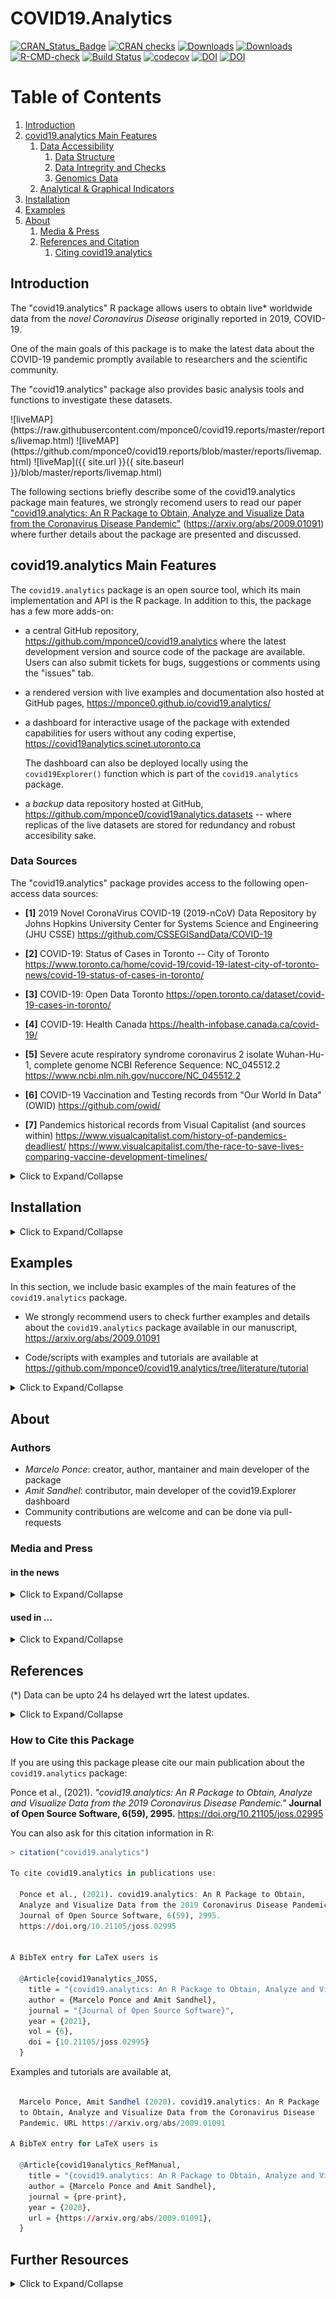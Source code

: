 # COVID19.Analytics

<!-- ~*~ -->
<!-- badges: start -->
[![CRAN_Status_Badge](http://www.r-pkg.org/badges/version-last-release/covid19.analytics)](https://cran.r-project.org/package=covid19.analytics)
[![CRAN checks](https://cranchecks.info/badges/worst/covid19.analytics)](https://cranchecks.info/pkgs/covid19.analytics)
[![Downloads](https://cranlogs.r-pkg.org/badges/covid19.analytics)](https://cran.r-project.org/package=covid19.analytics)
[![Downloads](https://cranlogs.r-pkg.org/badges/grand-total/covid19.analytics)](https://cran.r-project.org/package=covid19.analytics)
[![R-CMD-check](https://github.com/mponce0/covid19.analytics/actions/workflows/r.yml/badge.svg)](https://github.com/mponce0/covid19.analytics/actions/workflows/r.yml)
[![Build Status](https://travis-ci.org/mponce0/covid19.analytics.svg?branch=master)](https://travis-ci.org/mponce0/covid19.analytics)
[![codecov](https://codecov.io/gh/mponce0/covid19.analytics/branch/master/graph/badge.svg)](https://codecov.io/gh/mponce0/covid19.analytics)
[![DOI](https://zenodo.org/badge/246323140.svg)](https://zenodo.org/badge/latestdoi/246323140)	<!--[![DOI](https://zenodo.org/badge/DOI/10.5281/zenodo.4640307.svg)](https://doi.org/10.5281/zenodo.4640307)-->
[![DOI](https://joss.theoj.org/papers/10.21105/joss.02995/status.svg)](https://doi.org/10.21105/joss.02995)	<!-- [![JOSSstatus](https://joss.theoj.org/papers/43bab096ad574f4510a7258c20a1153d/status.svg)](https://joss.theoj.org/papers/43bab096ad574f4510a7258c20a1153d) -->
<!-- badges: end -->
<!-- ~*~ -->


<!-------------  TOC  ----------------->
# Table of Contents
<!--
<details>
    <summary>Click to Expand/Collapse</summary>
-->
1. [Introduction](#introduction)
2. [covid19.analytics Main Features](#packageFeatures)
    1. [Data Accessibility](#dataaccess)
        1. [Data Structure](#datastructure)
        2. [Data Intregrity and Checks](#dataintegrity)
        3. [Genomics Data](#genomicsdata)
    2. [Analytical & Graphical Indicators](#functionalities)
3. [Installation](#installation)
4. [Examples](#examples)
5. [About](#about)
	1. [Media & Press](#media)
	2. [References and Citation](#references)
	    1. [Citing covid19.analytics](#citation)
<!-- </details> -->
<!-------------  TOC  ----------------->



<!-- <div><object data=".travis.yml"></object></div> -->



## Introduction <a name="introduction"></a>
The "covid19.analytics" R package allows users to obtain live\* worldwide data from the
*novel Coronavirus Disease* originally reported in 2019, COVID-19.

One of the main goals of this package is to make the latest data about the COVID-19 pandemic
promptly available to researchers and the scientific community.

The "covid19.analytics" package also provides basic analysis tools and functions to
investigate these datasets.

<div>
<object data="{{ site.url }}{{ site.baseurl }}/man/figures/livemap.html" width="105%" height="525"></object>
</div>
<!--
<object data="https://raw.githubusercontent.com/mponce0/covid19.reports/master/reports/livemap.html" width="105%" height="525"></object>
.
<object data="https://github.com/mponce0/covid19.reports/blob/master/reports/livemap.html" width="105%" height="525">
</object>
-->
![liveMAP](https://raw.githubusercontent.com/mponce0/covid19.reports/master/reports/livemap.html)
![liveMAP](https://github.com/mponce0/covid19.reports/blob/master/reports/livemap.html)
![liveMap]({{ site.url }}{{ site.baseurl }}/blob/master/reports/livemap.html)

The following sections briefly describe some of the covid19.analytics package main features, we strongly recomend users to read our paper ["covid19.analytics: An R Package to Obtain, Analyze and Visualize Data from the Coronavirus Disease Pandemic"](https://arxiv.org/abs/2009.01091) (https://arxiv.org/abs/2009.01091) where further details about the package are presented and discussed.



## covid19.analytics Main Features  <a name="packageFeatures"></a>
The `covid19.analytics` package is an open source tool, which its main implementation and API
is the R package.
In addition to this, the package has a few more adds-on:

 * a central GitHub repository, https://github.com/mponce0/covid19.analytics
 where the latest development version and source code of the package are available.
 Users can also submit tickets for bugs, suggestions or comments using the "issues" tab.
 
 * a rendered version with live examples and documentation also hosted at GitHub pages,
 https://mponce0.github.io/covid19.analytics/
 
 * a dashboard for interactive usage of the package with extended capabilities
 for users without any coding expertise, https://covid19analytics.scinet.utoronto.ca

   The dashboard can also be deployed locally using the `covid19Explorer()` function which
 is part of the `covid19.analytics` package.
 
 * a *backup* data repository hosted at GitHub,
 https://github.com/mponce0/covid19analytics.datasets --
        where replicas of the live datasets are stored for redundancy and
 robust accesibility sake.
 


### Data Sources <a name="dataSrcs"></a>
The "covid19.analytics" package provides access to the following open-access data sources:

 * **[1]** <a name="JHUrepo"></a> 2019 Novel CoronaVirus COVID-19 (2019-nCoV) Data Repository by
Johns Hopkins University Center for Systems Science and Engineering (JHU CSSE)
https://github.com/CSSEGISandData/COVID-19

 * **[2]** <a name="TORdata"></a> COVID-19: Status of Cases in Toronto -- City of Toronto
https://www.toronto.ca/home/covid-19/covid-19-latest-city-of-toronto-news/covid-19-status-of-cases-in-toronto/

 * **[3]** <a name="ODtor"></a> COVID-19: Open Data Toronto
https://open.toronto.ca/dataset/covid-19-cases-in-toronto/

 * **[4]** <a name="HealthCan"></a> COVID-19: Health Canada
https://health-infobase.canada.ca/covid-19/
<!--
https://health-infobase.canada.ca/src/data/covidLive
https://health-infobase.canada.ca/src/data/covidLive/covid19-download.csv
-->

 * **[5]** <a name="NCBIgenome"></a> Severe acute respiratory syndrome coronavirus 2 isolate Wuhan-Hu-1, complete genome
NCBI Reference Sequence: NC_045512.2
https://www.ncbi.nlm.nih.gov/nuccore/NC_045512.2

 * **[6]** <a name="OWIDvaccination"></a> COVID-19 Vaccination and Testing records from "Our World In Data" (OWID)
 https://github.com/owid/
 
 * **[7]** <a name="VCpandemics"></a> Pandemics historical records from Visual Capitalist (and sources within)
 https://www.visualcapitalist.com/history-of-pandemics-deadliest/
 https://www.visualcapitalist.com/the-race-to-save-lives-comparing-vaccine-development-timelines/
 

<details>
    <summary>Click to Expand/Collapse</summary>

### Data Accessibility <a name="dataaccess"></a>
<details>
    <summary>Click to Expand/Collapse</summary>

The `covid19.data()` function allows users to obtain realtime data about the COVID-19 reported cases
from the JHU's CCSE repository, in the following modalities:
* "aggregated" data for the latest day, with a great 'granularity' of geographical regions (ie. cities, provinces, states, countries)
* "time series" data for larger accumulated geographical regions (provinces/countries)

* "deprecated": we also include the original data style in which these datasets were reported initially.

The datasets also include information about the different categories (status) "confirmed"/"deaths"/"recovered"
of the cases reported daily per country/region/city.

This data-acquisition function, will first attempt to retrieve the data directly
from the JHU repository with the latest updates.
If for what ever reason this fails (eg. problems with the connection) the package
will load a preserved "image" of the data which is **not** the latest one but it
will still allow the user to explore this older dataset.
In this way, the package offers a more robust and resilient approach to the quite
dynamical situation with respect to data availability and integrity.


#### Data retrieval options
<!--
 |    argument    |   description  |
 |----------------|----------------|
 | `aggregated`   |  latest number of cases *aggregated* by country |
 **Time Series data**
 | `ts-confirmed` |  time series data of confirmed cases |
 | `ts-deaths`    |  time series data of fatal cases |
 | `ts-recovered` |  time series data of recovered cases |
 | `ts-ALL`       |  all time series data combined |
 | `ts-confirmed-us` |  time series data of confirmed cases for the US detailed per state |
 | `ts-deaths-us`    |  time series data of fatal cases for the US detailed per state |
**Deprecated data formats**
 | `ts-dep-confirmed` | time series data of confirmed cases as originally reported (deprecated) |
 | `ts-dep-deaths`    | time series data of deaths as originally reported (deprecated) |
 | `ts-dep-recovered` | time series data of recovered cases as originally reported (deprecated)|
 **Combined**
 | `ALL`          | all of the above |
-->

<!------- TABLE ------>
<table style="width:100%">
  <tr>
    <th>argument</th>
    <th>description</th> 
  </tr>
  <tr>
    <td> <code>aggregated</code> </td>
    <td> latest number of cases <i>aggregated</i> by country </td>
  </tr>
  <tr>
    <th colspan="2"> <b>Time Series data</b> </th>
  </tr>
  <tr>
    <td> <code>ts-confirmed</code> </td>
    <td> time series data of confirmed cases </td> 
  </tr>
  <tr>
    <td> <code>ts-deaths</code> </td>
    <td> time series data of fatal cases </td> 
  </tr>
  <tr>
    <td> <code>ts-recovered</code> </td>
    <td> time series data of recovered cases </td>
  </tr>
  <tr>
    <td> <code>ts-ALL</code> </td>
    <td> all time series data combined </td>
  </tr>
  <tr>
     <th colspan="2"> <b>Deprecated data formats</b> </th>
  </tr>
  <tr>
   <td> <code>ts-dep-confirmed</code> </td>
   <td> time series data of confirmed cases as originally reported (deprecated) </td>
  </tr>
  <tr>
   <td> <code>ts-dep-deaths</code> </td>
   <td> time series data of deaths as originally reported (deprecated) </td>
 </tr>
 <tr>
   <td> <code>ts-dep-recovered</code> </td>
   <td> time series data of recovered cases as originally reported (deprecated) </td>
 </tr>
 <tr>
  <th colspan="2"> <b>Combined</b> </th>
 </tr>
 <tr>
  <td> <code>ALL</code> </td>
  <td> all of the above </td>
 </tr>
   <tr>
    <th colspan="2"> Time Series data for <i>specific locations</i> </th>
  </tr>
   <tr>
    <td> <code>ts-Toronto</code> </td>
    <td> time series data of confirmed cases for the city of Toronto, ON - Canada </td> 
  </tr>
  <tr>
    <td> <code>ts-confirmed-US</code> </td>
    <td> time series data of confirmed cases for the US detailed per state </td> 
  </tr>
  <tr>
    <td> <code>ts-deaths-US</code> </td>
    <td> time series data of fatal cases for the US detailed per state </td> 
  </tr>
</table>
<!------- TABLE ------>


### Data Structure <a name="datastructure"></a>
The *TimeSeries* data is organized in an specific manner with a given set of fields or columns,
which resembles the following structure:

<table>
 <tr>
  <td>"Province.State"</td>  <td>"Country.Region"</td>  <td>"Lat"</td>  <td>"Long"</td>  <td>...</td><td>seq of dates</td><td>...</td> 
 </tr>
</table>


#### Using your own data and/or importing new data sets
If you have data structured in a data.frame organized as described above, then most of the functions provided by the "covid19.analytics" package for analyzing *TimeSeries* data will work with your data.
In this way it is possible to add new data sets to the ones that can be loaded using the repositories predefined in this package and extend the analysis capabilities to these new datasets.

Be sure also to check the compatibility of these datasets using the `Data Integrity and Consistency Checks` functions described in the following section.


### Data Integrity and Consistency Checks <a name="dataintegrity"></a>
Due to the ongoing and rapid changing situation with the COVID-19 pandemic, sometimes the reported data has been detected to change its internal format or even show some "anomalies" or "inconsistencies" (see https://github.com/CSSEGISandData/COVID-19/issues/).

For instance, in some cumulative quantities reported in time series datasets, it has been observed that these quantities instead of continuously increase sometimes they decrease their values which is something that should not happen, (see for instance, https://github.com/CSSEGISandData/COVID-19/issues/2165). We refer to this as inconsistency of **"type II"**.

Some negative values have been reported as well in the data, which also is not possible or valid; we call this inconsistency of **"type I"**.

When this occurs, it happens at the level of the origin of the dataset, in our case, the one obtained from the JHU/CCESGIS repository [[1](#JHUrepo)].
In order to make the user aware of this, we implemented two consistency and integrity checking functions:

* `consistency.check()`, this function attempts to determine whether there are consistency issues within the data, such as, negative reported value (inconsistency of "type I") or anomalies in the cumulative quantities of the data (inconsistency of "type II")

* `integrity.check()`, this determines whether there are integrity issues within the datasets or changes to the structure of the data

Alternatively we provide a `data.checks()` function that will run both functions on an specified dataset.

#### Data Integrity
It is highly unlikely that you would face a situation where the internal structure of the data, or its actual integrity may be compromised but if you think that this is the case or the `integrity.check()` function reports this, please we urge you to contact the developer of this package (https://github.com/mponce0/covid19.analytics/issues).

#### Data Consistency
Data consistency issues and/or anomalies in the data have been reported several times, see https://github.com/CSSEGISandData/COVID-19/issues/.
These are claimed, in most of the cases, to be missreported data and usually are just an insignificant number of the total cases.
Having said that, we believe that the user should be aware of these situations and we recommend using the `consistency.check()` function to verify the dataset you will be working with.

#### Nullifying Spurious Data
In order to deal with the different scenarios arising from incomplete, inconsistent
or missreported data, we provide the `nullify.data()` function, which will
remove any potential entry in the data that can be suspected of these incongruencies.
In addition ot that, the function accepts an optional argument `stringent=TRUE`,
which will also prune any incomplete cases (e.g. with NAs present).


### Genomics Data <a name="genomicsdata"></a>
Similarly to the rapid developments and updates in the reported cases of the disease,
the genetic sequencing of the virus is moving almost at equal pace.
That's why the covid19.analytics package provides access to a good number of the genomics
data currently available.

The `covid19.genomic.data()` function allows users to obtain the COVID-19's
genomics data from NCBI's databases [[5](#NCBIgenome)].
The type of genomics data accessible from the package is described in
the following table.

<table>
 <tr>
  <td>type</td>  <td>description</td>  <td>source</td>
 </tr>
 <tr>
     <td>genomic</td>
     <td>a composite list containing different indicators and elements of the SARS-CoV-2 genomic information</td>
     <td>https://www.ncbi.nlm.nih.gov/sars-cov-2/</td>
 </tr>
 <tr>
     <td>genome</td>
     <td>genetic composition of the reference sequence of the SARS-CoV-2 from GenBank</td>
     <td>https://www.ncbi.nlm.nih.gov/nuccore/NC_045512</td>
 </tr>
 <tr>
     <td>fasta</td>
     <td>genetic composition of the reference sequence of the SARS-CoV-2 from a fasta file</td>
     <td>https://www.ncbi.nlm.nih.gov/nuccore/NC_045512.2?report=fasta</td>
 </tr>
 <tr>
     <td>ptree</td>
     <td>phylogenetic tree as produced by NCBI data servers</td>
     <td>https://www.ncbi.nlm.nih.gov/labs/virus/vssi/#/precomptree</td>
 </tr>
 <tr>
     <td>nucleotide / protein</td>
     <td>list and composition of nucleotides/proteins from the SARS-CoV-2 virus</td>
     <!-- <td>https://www.ncbi.nlm.nih.gov/labs/virus/vssi/#/virus?SeqType_s=Genome&VirusLineage_ss=SARS-CoV-2,%20taxid:2697049</td> -->
     <td> https://www.ncbi.nlm.nih.gov/labs/virus/vssi/#/ </td>
 </tr>
 <tr>
     <td>nucleotide-fasta / protein-fasta</td>
     <td>FASTA sequences files for nucleotides, proteins and coding regions</td>
     <!-- <td>https://www.ncbi.nlm.nih.gov/labs/virus/vssi/#/virus?SeqType_s=Genome&VirusLineage_ss=SARS-CoV-2,%20taxid:2697049</td> -->
     <td> https://www.ncbi.nlm.nih.gov/labs/virus/vssi/#/ </td>
 </tr>
</table>


Although the package attempts to provide the latest available genomic data, there are
a few important details and differences with respect to the reported cases data.
For starting, the amount of genomic information available is way larger than
the data reporting the number of cases which adds some additional constraints
when retrieving this data.
In addition to that, the hosting servers for the genomic databases impose
certain limits on the rate and amounts of downloads.

In order to mitigate these factors, the covid19.analytics package employs a couple of
different strategies as summarized below:
* most of the data will be attempted to be retrieved live from NCBI databases
        -- same as using `src='livedata'`
* if that is not possible, the package keeps a local version of
some of the largest datasets (i.e. genomes, nucleotides and proteins) which
might not be up-to-date
        -- same as using `src='repo'`.
* the package will attempt to obtain the data from a mirror server
with the datasets updated on a regular basis but not necessarily with the
latest updates
        -- same as using `src='local'`.


</details>


### Analytical & Graphical Indicators <a name="functionalities"></a>
<details>
    <summary>Click to Expand/Collapse</summary>

In addition to the access and retrieval of the data, the package includes some
basics functions to estimate totals per regions/country/cities, growth rates
and daily changes in the reported number of cases.


### Overview of the Main Functions from the "covid19.analytics" Package
<!--
 | Function  | description |
 | --------	 | ----------- |
 **Data Acquisition**
 | `covid19.data` |  obtain live\* worldwide data for covid19 virus, from the JHU's CCSE repository [1]
 **Analysis**
 | `report.summary`  |  summarize the current situation, will download the latest data and summarize different quantities
 | `tots.per.location`  |  compute totals per region and plot time series for that specific region/country
 | `growth.rate`  |  compute changes and growth rates per region and plot time series for that specific region/country
 **Graphics**
 | `totals.plt`   |  plots in a static and interactive plot total number of cases per day
 | `live.map`     |  generates an interactive map displaying cases around the world
 **Modelling**
 | `generate.SIR.model`  |  generates a SIR (Susceptible-Infected-Recovered) model
-->

<!------- TABLE ------>
<table style="width:100%">
  <tr>
    <th> Function </th>
    <th> Description </th>
    <th> Main Type of Output</th>
  </tr>
  <tr>
   <th colspan="3"> <b>Data Acquisition</b> </th>
  </tr>
  <tr>
    <td> <code>covid19.data</code> </td>
    <td> obtain live* worldwide data for COVID-19 virus, from the JHU's CCSE repository [<a href="#JHUrepo">1</a>] </td>
    <td> return dataframes/list with the collected data </td>
  </tr>
   <tr>
    <td> <code>covid19.Toronto.data</code> </td>
    <td> obtain live* data for COVID-19 cases in the city of Toronto, ON Canada, from the City of Toronto reports [<a href="#TORdata">2</a>] --or-- Open Data Toronto [<a href="#ODtor">3</a>] </td>
    <td> return dataframe/list with the collected data </td>
  </tr>
   <tr>
    <td> <code>covid19.Canada.data</code> </td>
    <td> obtain live* Canada specific data for COVID-19 cases, from Health Canada [<a href="#HealthCan">4</a>] </td>
    <td> return dataframe/list with the collected data </td>
  </tr>
   <tr>
    <td> <code>covid19.US.data</code> </td>
    <td> obtain live* US specific data for COVID-19 virus, from the JHU's CCSE repository [<a href="#JHUrepo">1</a>] </td>
    <td> return dataframe with the collected data </td>
  </tr>

   <tr>
    <td> <code>covid19.vaccination</code> </td>
    <td> obtain up-to-date COVID-19 vaccination records from [<a href="#OWIDvaccination">5</a>] </td>
    <td> return dataframe/list with the collected data </td>
  </tr>

   <tr>
    <td> <code>covid19.testing.data</code> </td>
    <td> obtain up-to-date COVID-19 testing records from [<a href="#OWIDvaccination">5</a>] </td>
    <td> return dataframe with the testing data or testing data details </td>
  </tr>

   <tr>
    <td> <code>pandemics.data</code> </td>
    <td> obtain pandemics and pandemics vaccination *historical* records from [<a href="#VCpandemics">6</a>] </td>
    <td> return dataframe with the collected data </td>
  </tr>


<tr>
  <td> <code>covid19.genomic.data  c19.refGenome.data  c19.fasta.data  c19.ptree.data  c19.NPs.data  c19.NP_fasta.data</code> </td>
    <td> obtain covid19's genomic sequencing data from NCBI [<a href="#NCBIgenome">5</a>] </td>
  <td> list, with the RNA seq data in the <code>"$NC_045512.2"</code> entry </td>
 </tr>
   <tr>
   <th colspan="3"> <b>Data Quality Assessment</b> </th>
  </tr>
  <tr>
    <td> <code>data.checks</code> </td>
    <td> run integrity and consistency checks on a given dataset </td>
    <td> diagnostics about the dataset integrity and consistency </td>
  </tr>
  <tr>
    <td> <code>consistency.check</code> </td>
    <td> run consistency checks on a given dataset </td>
    <td> diagnostics about the dataset consistency </td>
  </tr>
  <tr>
    <td> <code>integrity.check</code> </td>
    <td> run integrity checks on a given dataset </td>
    <td> diagnostics about the dataset integrity </td>
  </tr>
  <tr>
    <td> <code>nullify.data</code> </td>
    <td> remove inconsistent/incomplete entries in the original datasets </td>
    <td> original dataset (dataframe) without "suspicious" entries </td>
  </tr>
 <tr>
   <th colspan="3"> <b>Analysis</b> </th>
  </tr>
  <tr>
    <td> <code>report.summary</code> </td>
    <td> summarize the current situation, will download the latest data and summarize different quantities </td>
    <td> on screen table and static plots (pie and bar plots) with reported information, can also output the tables into a text file</td>
  </tr>
  <tr>
   <td> <code>tots.per.location</code> </td>
   <td> compute totals per region and plot time series for that specific region/country </td>
   <td> static plots: data + models (exp/linear, Poisson, Gamma), mosaic and histograms when more than one location are selected </td>
  </tr>
  <tr>
   <td> <code>growth.rate</code> </td>
   <td> compute changes and growth rates per region and plot time series for that specific region/country </td>
   <td> static plots: data + models (linear,Poisson,Exp), mosaic and histograms when more than one location are selected </td>
  </tr>
  <tr>
   <td> <code>single.trend</code> <br> <code>mtrends</code> </td>
   <td> visualize different indicators of the "trends" in daily changes for a single or mutliple locations </td>
   <td> compose of static plots: total number of cases vs time, daily changes vs total changes in different representations</td>
  </tr>
  <tr>
   <td> <code>estimateRRs</code> </td>
   <td> compute estimates for fatality and recovery rates on a rolling-window interval </td>
   <td> list with values for the estimates (mean and sd) of reported cases and recovery and fatality rates </td>
  </tr>
<tr>
   <th colspan="3">Graphics and Visualization</th>
 </tr>
  <tr>
   <td> <code>total.plts</code> </td>
   <td> plots in a static and interactive plot total number of cases per day, the user can specify multiple locations or global totoals </td>
   <td> static and interactive plot </td>
 </tr>
   <tr>
   <td> <code>itrends</code> </td>
   <td> generates an interactive plot of daily changes vs total changes in a log-log plot, for the indicated regions </td>
   <td> interactive plot </td>
 </tr>
  <tr>
   <td> <code>live.map</code> </td>
   <td> generates an interactive map displaying cases around the world </td>
   <td> static and interactive plot </td>
  </tr>
  <tr>
   <th colspan="3">Modelling</th>
 </tr>
  <tr>
   <td> <code>generate.SIR.model</code> </td>
   <td> generates a SIR (Susceptible-Infected-Recovered) model </td>
   <td> list containing the fits for the SIR model </td>
 </tr>
  <tr>
   <td> <code>plt.SIR.model</code> </td>
   <td> plot the results from the SIR model </td>
   <td> static and interactive plots </td>
 </tr>
  <tr>
   <td> <code>sweep.SIR.model</code> </td>
   <td> generate multiple SIR models by varying parameters used to select the actual data </td>
   <td> list containing the values  parameters, $\beta, \gamma$ and $R_0$ </td>
 </tr>
 <tr>
   <th colspan="3">Data Exploration</th>
 </tr>
  <tr>
   <td> <code>covid19Explorer</code> </td>
   <td> launches a dashboard interface to explore the datasets provided by covid19.analytics</td>
   <td> web-based dashboard </td>
 </tr>
  <tr>
   <th colspan="3">Auxiliary functions</th>
 </tr>
  <tr>
   <td> <code>geographicalRegions</code> </td>
   <td> determines which countries compose a given continent </td>
   <td> list of countries </td>
 </tr>
</table>
<!------- TABLE ------>


---


<!-- ~*~ -->
### API Documentation
Documentation of the functions available in the `covid19.analytrics` package can be found at
https://cran.r-project.org/web/packages/covid19.analytics/covid19.analytics.pdf
<!-- ~*~ -->

### Details and Specifications of the Analytical & Visualization Functions
<details>
    <summary>Click to Expand/Collapse</summary>

#### Reports
The `report.summary()` generates an overall report summarizing the different datasets.
It can summarize the "Time Series" data (`cases.to.process="TS"`), the "aggregated" data (`cases.to.process="AGG"`) or both (`cases.to.process="ALL"`).
It will display the top 10 entries in each category, or the number indicated in the `Nentries` argument, for displaying all the records set `Nentries=0`.

The function can also target specific geographical location(s) using the `geo.loc` argument.
When a geographical location is indicated, the report will include an additional "Rel.Perc" column for the confirmed cases indicating the *relative* percentage among the locations indicated.
Similarly the totals displayed at the end of the report will be for the selected locations.

In each case ("TS" or/and "AGG") will present tables ordered by the different cases included, i.e.
confirmed infected, deaths, recovered and active cases.

The dates when the report is generated and the date of the recorded data will be included at the beginning of each table.

It will also compute the totals, averages, standard deviations and percentages of various quantities:
* it will determine the number of *unique* locations processed within the dataset
* it will compute the total number of cases per case

* Percentages: percentages are computed as follow:
  - for the "Confirmed" cases, as the ratio between the corresponding number of cases and the total number of cases, i.e. a sort of *"global percentage"* indicating the percentage of infected cases wrt the rest of the world
  - for "Confirmed" cases, when geographical locations are specified, a *"Relative percentage"* is given as the ratio of the confirmed cases over the total of the selected locations
  
  - for the other categories, "Deaths"/"Recovered"/"Active", the percentage of a given category is computed as the ratio between the number of cases in the corresponding category divided by the "Confirmed" number of cases, i.e. a *relative percentage* with respect to the number of confirmed infected cases in the given region

* For "Time Series" data:
  - it will show the *delta* (change or variation) in the last day, daily changes day before that (t-2), three days ago (t-3), a week ago (t-7), two weeks ago (t-14) and a month ago (t-30)
  - when possible, it will also display the percentage of "Recovered" and "Deaths" with respect to the "Confirmed" number of cases
  - The column "GlobalPerc" is computed as the ratio between the number of cases for a given country over the total of cases reported
  - The *"Global Perc. Average (SD: standard deviation)"* is computed as the average (standard deviation) of the number of cases among all the records in the data
  - The *"Global Perc. Average (SD: standard deviation) in top X"* is computed as the average (standard deviation) of the number of cases among the top *X* records


Typical structure of a `summary.report()` output for the Time Series data:
```
################################################################################ 
  ##### TS-CONFIRMED Cases  -- Data dated:  2020-04-12  ::  2020-04-13 12:02:27 
################################################################################ 
  Number of Countries/Regions reported:  185 
  Number of Cities/Provinces reported:  83 
  Unique number of geographical locations combined: 264 
-------------------------------------------------------------------------------- 
  Worldwide  ts-confirmed  Totals: 1846679 
-------------------------------------------------------------------------------- 
   Country.Region Province.State Totals GlobalPerc LastDayChange   t-2   t-3   t-7  t-14 t-30
1              US                555313      30.07         28917 29861 35098 29595 20922  548
2           Spain                166831       9.03          3804  4754  5051  5029  7846 1159
3           Italy                156363       8.47          4092  4694  3951  3599  4050 3497
4          France                132591       7.18          2937  4785  7120  5171  4376  808
5         Germany                127854       6.92          2946  2737  3990  3251  4790  910
.
.
.
-------------------------------------------------------------------------------- 
  Global Perc. Average:  0.38 (sd: 2.13) 
  Global Perc. Average in top  10 :  7.85 (sd: 8.18) 
-------------------------------------------------------------------------------- 

******************************************************************************** 
********************************  OVERALL SUMMARY******************************** 
******************************************************************************** 
  ****  Time Series TOTS **** 
  	 ts-confirmed	 ts-deaths	 ts-recovered 
  	 1846679	      114091	    421722 
               			6.18% 		   22.84% 
  ****  Time Series AVGS **** 
  	 ts-confirmed	 ts-deaths	 ts-recovered 
  	 6995	         432.16	    1686.89 
  			             6.18% 		   24.12% 
  ****  Time Series SDS **** 
  	 ts-confirmed	 ts-deaths	 ts-recovered 
  	 39320.05	     2399.5	    8088.55 
  			             6.1% 		    20.57% 

 * Statistical estimators computed considering 250 independent reported entries 
******************************************************************************** 
```

Typical structure of a `summary.report()` output for the *Aggregated* data:
```
################################################################################################################################# 
  ##### AGGREGATED Data  -- ORDERED BY  CONFIRMED Cases  -- Data dated:  2020-04-12  ::  2020-04-13 12:02:29 
################################################################################################################################# 
  Number of Countries/Regions reported: 185 
  Number of Cities/Provinces reported: 138 
  Unique number of geographical locations combined: 2989 
--------------------------------------------------------------------------------------------------------------------------------- 
                      Location Confirmed Perc.Confirmed Deaths Perc.Deaths Recovered Perc.Recovered Active Perc.Active
1                        Spain    166831           9.03  17209       10.32     62391          37.40  87231       52.29
2                        Italy    156363           8.47  19899       12.73     34211          21.88 102253       65.39
3                       France    132591           7.18  14393       10.86     27186          20.50  91012       68.64
4                      Germany    127854           6.92   3022        2.36     60300          47.16  64532       50.47
5  New York City, New York, US    103208           5.59   6898        6.68         0           0.00  96310       93.32
.
.
.
=================================================================================================================================
  	 Confirmed	 Deaths	  Recovered 	Active 
  Totals 
  	 1846680  	 114090	  421722    	1310868 
  Average 
  	 617.83	    38.17.  	141.09    	438.56 
  Standard Deviation 
  	 6426.31	   613.69	  2381.22 	  4272.19 
  
 * Statistical estimators computed considering 2989 independent reported entries
```

In both cases an overall summary of the reported cases is presented by the end, displaying totals, average and standard devitation of the computed quantities.

A full example of this report for today can be seen 
 <a href="https://github.com/mponce0/covid19.analytics/blob/master/man/figures/covid19-SummaryReport.txt" target="_blank">here</a>
<!--<a href="https://github.com/mponce0/covid19.reports/blob/master/reports/covid19-SummaryReport.txt" target="_blank">here</a>-->
(updated twice a day, daily).

In addition to this, the function will also generate some graphical outputs, including pie and bar charts representing the top regions in each category.


#### Totals per Location & Growth Rate
It is possible to dive deeper into a particular location by using the `tots.per.location()` and `growth.rate()` functions.
Theses functions are capable of processing different types of data, as far as these are "Time Series" data.
It can either focus in one category (eg. "TS-confirmed","TS-recovered","TS-deaths",) or all ("TS-all").
When these functions detect different type of categories, each category will be processed separatedly.
Similarly the functions can take multiple locations, ie. just one, several ones or even "all" the locations within the data.
The locations can either be countries, regions, provinces or cities. If an specified location includes multiple entries, eg. a country that has several cities reported, the functions will group them and process all these regions as the location requested.


##### Totals per Location
This function will plot the number of cases as a function of time for the given locations and type of categories, in two plots: a log-scale scatter one a linear scale bar plot one.

When the function is run with multiple locations or all the locations, the figures will be adjusted to display multiple plots in one figure in a mosaic type layout.

Additionally, the function will attempt to generate different fits to match the data:
* an exponential model using a Linear Regression method
* a Poisson model using a General Linear Regression method
* a Gamma model using a General Linear Regression method
The function will plot and add the values of the coefficients for the models to the plots and display a summary of the results in screen.

It is possible to instruct the function to draw a "confidence band" based on a *moving average*, so that the trend is also displayed including a region of higher confidence based on the mean value and standard deviation computed considering a time interval set to equally dividing the total range of time over 10 equally spaced intervals.

The function will return a list combining the results for the totals for the different locations as a function of time.


##### Growth Rate
The `growth.rate()` function allows to compute *daily changes* and the *growth rate* defined as the ratio of the daily changes between two consecutive dates.

The `growth.rate()` shares all the features of the `tots.per.location()` function, i.e. can process the different types of cases and multiple locations.

The graphical output will display two plots per location:
* a scatter plot with the number of changes between consecutive dates as a function of time, both in linear scale (left vertical axis) and log-scale (right vertical axis) combined
* a bar plot displaying the growth rate for the particular region as a function of time.

When the function is run with multiple locations or all the locations, the figures will be adjusted to display multiple plots in one figure in a mosaic type layout.
In addition to that, when there is more than one location the function will also generate two different styles of heatmaps comparing the changes per day and growth rate among the different locations (vertical axis) and time (horizontal axis).

The function will return a list combining the results for the "changes per day" and the "growth rate" as a function of time.


#### Trends in Daily Changes
We provide three different functions to visualize the *trends* in daily changes of reported cases from time series data.

* <code>single.trend</code>, allows to inspect one single location, this could be used with the worldwide data sliced by the corresponding location, the Toronto data or the user's own data formatted as "Time Series" data.

* <code>mtrends</code>, similar to single.trend function, but accepts multiple or single locations generating one plot per location requested

* <code>itrends</code>, function to generate an interactive plot of the trend in daily changes representing changes in number of cases vs total number of cases in log-scale using **splines** techniques to smooth the abrupt variations in the data


The first two functions will generate "static" plots in a compose with different insets:
- the main plot represents daily changes as a function of time
- the inset figures in the top, from left to right:
   - total number of cases (in linear and semi-log scales),
   - changes in number of cases vs total number of cases
   - changes in number of cases vs total number of cases in log-scale
- the second row of insets, represent the "growth rate" (as defined above) and the "normalized" growth rate defined as the growth rate divided by the maximum growth rate reported for this location



#### Plotting Totals
The function `totals.plt()` will generate plots of the total number of cases as a function of time.
It can be used for the total data or for an specific or multiple locations.
The function can generate static plots and/or interactive ones, as well, as linear and/or semi-log plots.


#### Plotting Cases in the World
The function `live.map()` will display the different cases in each corresponding location all around the world in an interactive map of the world.
It can be used with time series data or aggregated data, aggregated data offers a much more detailed information about the geographical distribution.


### Experimental: Modelling the evolution of the Virus spread
We are working in the development of *modelling* capabilities.
A preliminary prototype has been included and can be accessed using the `generate.SIR.model` function, which implements a simple SIR (*Susceptible-Infected-Recovered*) ODE model using the actual data of the virus.

This function will try to identify the data points where the onset of the epidemy began and consider the following data points to generate a proper guess for the two parameters describing the SIR ODE system.
After that, it will solve the different equations and provide details about the solutions as well as plot them in a static and interactive plot.

#### Sweeping models...
For exploring the parameter space of the SIR model, it is possible to produce a
series of models by varying the conditions, i.e. range of dates considered for
optimizing the parameters of the SIR equation, which will effectively *sweep*
a range for the parameters $\beta, \gamma$ and $R_0$.
This is implemented in the function `sweep.SIR.models()`, which takes a
range of dates to be used as starting points for the number of cases used to
feed into the `generate.SIR.model()` producing as many models as different
ranges of dates are indicated.
One could even use this in combination to other resampling or Monte Carlo
techniques to estimate statistical variability of the parameters from the
model.

</details>


### Further Features
We will continue working on adding and developing new features to the package,
in particular modelling and predictive capabilities.

Please contact us if you think of a functionality or feature that could be useful to add.
</details>

</details>



## Installation  <a name="installation"></a>
<details>
    <summary>Click to Expand/Collapse</summary>

For using the "covi19.analytics" package, first you will need to install it.

The stable version can be downloaded from the CRAN repository:
```R
install.packages("covid19.analytics")
```

To obtain the development version you can get it from the github repository, i.e.
```R
# need devtools for installing from the github repo
install.packages("devtools")

# install covid19.analytics from github
devtools::install_github("mponce0/covid19.analytics")
```

For using the package, either the stable or development version, just load it using the library function:
```R
# load "covid19.analytics"
library(covid19.analytics)
```
</details>



## Examples  <a name="examples"></a>

In this section, we include basic examples of the main features of the `covid19.analytics` package.

  * We strongly recommend users to check further examples and details about the `covid19.analytics` package available in our manuscript,
https://arxiv.org/abs/2009.01091 

  * Code/scripts with examples and tutorials are available at https://github.com/mponce0/covid19.analytics/tree/literature/tutorial 

<details>
    <summary>Click to Expand/Collapse</summary>

### Reading data
```R
# obtain all the records combined for "confirmed", "deaths" and "recovered" cases -- *aggregated* data
 covid19.data.ALLcases <- covid19.data()

# obtain time series data for "confirmed" cases
 covid19.confirmed.cases <- covid19.data("ts-confirmed")

# reads all possible datasets, returning a list
 covid19.all.datasets <- covid19.data("ALL")

# reads the latest aggregated data
 covid19.ALL.agg.cases <- covid19.data("aggregated")

# reads time series data for casualties
 covid19.TS.deaths <- covid19.data("ts-deaths")

# reads testing data
 testing.data <- covid19.testing.data()
```

Read covid19's genomic data 
```R
# obtain covid19's genomic data
 covid19.gen.seq <- covid19.genomic.data()

# display the actual RNA seq
 covid19.gen.seq$NC_045512.2
```

Obtaining Pandemics data
```R
# Pandemic historical records
 pnds <- pandemics.data(tgt="pandemics")

# Pandemics vaccines development times
 pnds.vacs <- pandemics.data(tgt="pandemics_vaccines")
```


### Some basic analysis
#### Summary Report
```R
# a quick function to overview top cases per region for time series and aggregated records
report.summary()
```

<p>
  <img src="{{ base.url }}/man/figures/report-summ-agg.pdf" width="45%" />
  <img src="{{ base.url }}/man/figures/report-summ-TSconfirmed.pdf" width="45%" />
</p>


```R
# save the tables into a text file named 'covid19-SummaryReport_CURRENTDATE.txt'
# where *CURRRENTDATE* is the actual date
report.summary(saveReport=TRUE)
```

<object data="man/figures/covid19-SummaryReport.pdf" type="application/pdf" width="100%" height="500px">
 <embed src="https://github.com/mponce0/covid19.analytics/blob/master/man/figures/covid19-SummaryReport.pdf">
 <p> 
  E.g. today's report is available <a href="https://github.com/mponce0/covid19.analytics/blob/master/man/figures/covid19-SummaryReport.txt">here</a> 
 </p>
 </embed>
</object>
<div>
     <embed src="https://sumanbogati.github.io/sample.pdf" width="600px" height="500px" />
</div>
<div>
     <embed src="https://github.com/mponce0/covid19.analytics/blob/master/man/figures/covid19-SummaryReport.pdf" width="600px" height="500px" />
</div>

```R
# summary report for an specific location with default number of entries
report.summary(geo.loc="Canada")

# summary report for an specific location with top 5
report.summary(Nentries=5, geo.loc="Canada")

# it can combine several locations
report.summary(Nentries=30, geo.loc=c("Canada","US","Italy","Uruguay","Argentina"))
```



#### Totals per Country/Region/Province
```R
# totals for confirmed cases for "Ontario"
tots.per.location(covid19.confirmed.cases,geo.loc="Ontario")

# total for confirmed cases for "Canada"
tots.per.location(covid19.confirmed.cases,geo.loc="Canada")

# total nbr of deaths for "Mainland China"
tots.per.location(covid19.TS.deaths,geo.loc="China")

# total nbr of confirmed cases in Hubei including a confidence band based on moving average
tots.per.location(covid19.confirmed.cases,geo.loc="Hubei", confBnd=TRUE)
```


<object data="man/figures/Hubei_totals.pdf" type="application/pdf" width="450px">
 <embed src="https://github.com/mponce0/covid19.analytics/blob/master/man/figures/Hubei_totals.pdf">
 </embed>
</object>
<object data="man/figures/Italy_totals.pdf" type="application/pdf" width="450px">
 <embed src="https://github.com/mponce0/covid19.analytics/blob/master/man/figures/Italy_totals.pdf"> 
 </embed>
</object>
<object data="man/figures/Germany_totals.pdf" type="application/pdf" width="450px">
 <embed src="https://github.com/mponce0/covid19.analytics/blob/master/man/figures/Germany_totals.pdf">
 </embed>
</object>
<object data="man/figures/Ontario_totals.pdf" type="application/pdf" width="450px">
 <embed src="https://github.com/mponce0/covid19.analytics/blob/master/man/figures/Ontario_totals.pdf">
<!--
<p>
  <img src="man/figures/Hubei_totals.png" width="24%" >
  <img src="man/figures/Italy_totals.png" width="24%" >
  <img src="man/figures/Germany_totals.png" width="24%" >
  <img src="man/figures/Ontario_totals.png" width="24%" >
</p>
-->
  <p>
  Images available <a href="https://github.com/mponce0/covid19.analytics/tree/master/man/figures/">here</a> 
 </p>
 </embed>
</object>

<!--
<p>
  <img src="man/figures/Hubei_totals.pdf" width="24%" />
  <img src="man/figures/Italy_totals.pdf" width="24%" />
  <img src="man/figures/Germany_totals.pdf" width="24%" />
  <img src="man/figures/Ontario_totals.pdf" width="24%" />
</p>
-->


The figures show the total number of cases for different cities (provinces/regions) and countries:
one the upper plot in log-scale with a linear fit to an exponential law and in linear scale in the bottom panel.
Details about the models are included in the plot, in particular the *growth rate* which in several cases appears to be around 1.2+ as predicted by some models.
Notice that in the case of Hubei, the values is closer to 1, as the dispersion of the virus has reached its logistic asymptote while in other cases (e.g. Germany and Italy --for the presented dates--) is still well above 1, indicating its exponential growth.


**IMPORTANT** Please notice that the "linear exponential" modelling function implements a *simple (naive)* and straight-forward linear regression model, which is **not** optimal for exponential fits.
The reason is that the errors for large values of the dependent variable weight much more than those for small values when apply the exponential function to go back to the original model.
Nevertheless for the sake of a quick interpretation is OK, but one should bare in mind the implications of this simplification.


We also provide two additional models, as shown in the figures above, using the Generalized Linear Model `glm()` function, using a *Poisson* and *Gamma* family function.
In particular, the `tots.per.location` function will determine when is possible to automatically generate each model and display the information in the plot as well as details of the models in the console.


```R
# read the time series data for all the cases
all.data <- covid19.data('ts-ALL')

# run on all the cases
tots.per.location(all.data,"Japan")
```
<p>
  <img src="man/figures/Japan_confirmed.pdf" width="32.5%" />
  <img src="man/figures/Japan_recovered.pdf" width="32.5%" />
  <img src="man/figures/Japan_deaths.pdf" width="32.5%" />
</p>


It is also possible to run the `tots.per.location` (and `growth.rate`) functions,
on the whole data set, for which a quite large but complete mosaic figure will
be generated, e.g.
```R
# total for death cases for "ALL" the regions
tots.per.location(covid19.TS.deaths)

# or just
tots.per.location(covid19.data("ts-confirmed"))
```



#### Growth Rate
```R
# read time series data for confirmed cases
TS.data <- covid19.data("ts-confirmed")

# compute changes and growth rates per location for all the countries
growth.rate(TS.data)

# compute changes and growth rates per location for 'Italy'
growth.rate(TS.data,geo.loc="Italy")

# compute changes and growth rates per location for 'Italy' and 'Germany'
growth.rate(TS.data,geo.loc=c("Italy","Germany"))
```

<p>
  <img src="man/figures/gr-changes_Hubei.pdf" width="24%" />
  <img src="man/figures/gr-changes_Italy.pdf" width="24%" />
  <img src="man/figures/gr-changes_Germany.pdf" width="24%" />
  <img src="man/figures/gr-changes_Canada.pdf" width="24%" />
</p>

The previous figures show on the upper panel the number of changes on a daily basis in linear scale (thin line, left y-axis) and log scale (thicker line, right y-axis), while the bottom panel displays the growth rate for the given country/region/city.


Combining multiple geographical locations:
```R
# obtain Time Series data
TSconfirmed <- covid19.data("ts-confirmed")

# explore different combinations of regions/cities/countries
# when combining different locations, heatmaps will also be generated comparing the trends among these locations
growth.rate(TSconfirmed,geo.loc=c("Italy","Canada","Ontario","Quebec","Uruguay"))

growth.rate(TSconfirmed,geo.loc=c("Hubei","Italy","Spain","United States","Canada","Ontario","Quebec","Uruguay"))

growth.rate(TSconfirmed,geo.loc=c("Hubei","Italy","Spain","US","Canada","Ontario","Quebec","Uruguay"))
```

<p>
  <img src="man/figures/changes-per-day-1.pdf" width="22.5%" />
  <img src="man/figures/changes-per-day-2.pdf" width="22.5%" />
  <img src="man/figures/heatmap-changes.pdf" width="22.5%" />
  <img src="man/figures/heatmap-growthRate.pdf" width="22.5%" />
</p>


#### Trends
```R
# single location trend, in this case using data from the City of Tornto
tor.data <- covid19.Toronto.data()
single.trend(tor.data[tor.data$status=="Active Cases",])

# or data from the province of Ontario
ts.data <- covid19.data("ts-confirmed")
ont.data <- ts.data[ ts.data$Province.State == "Ontario",]
single.trend(ont.data)

# or from Italy
single.trend(ts.data[ ts.data$Country.Region=="Italy",])


# multiple locations
ts.data <- covid19.data("ts-confirmed")
mtrends(ts.data, geo.loc=c("Canada","Ontario","Uruguay","Italy")

# multiple cases
mtrends(tor.data)


# interactive plot of trends
# for all locations and all type of cases
itrends(covid19.data("ts-ALL"),geo.loc="ALL")

# or just for confirmed cases and some specific locations, saving the result in an HTML file named "itrends_ex.html"
itrends(covid19.data("ts-confirmed"), geo.loc=c("Uruguay","Argentina","Ontario","US","Italy","Hubei"), fileName="itrends_ex")

# interactive trend for Toronto cases
itrends(tor.data[,-ncol(tor.data)])
```

<p>
  <img src="man/figures/trendTor.pdf" width="40%" />
  <object data="man/figures/itrends_ex.html" width="58.5%" height="525"></object>
</p>



#### Visualization Tools
```R
# retrieve time series data
TS.data <- covid19.data("ts-ALL")

# static and interactive plot 
totals.plt(TS.data)
```
<object data="man/figures/totals.html" width="80%" height="525">
</object>

```R
# totals for Ontario and Canada, without displaying totals and one plot per page
totals.plt(TS.data, c("Canada","Ontario"), with.totals=FALSE,one.plt.per.page=TRUE)

# totals for Ontario, Canada, Italy and Uruguay; including global totals with the linear and semi-log plots arranged one next to the other
totals.plt(TS.data, c("Canada","Ontario","Italy","Uruguay"), with.totals=TRUE,one.plt.per.page=FALSE)

# totals for all the locations reported on the dataset, interactive plot will be saved as "totals-all.html"
totals.plt(TS.data, "ALL", fileName="totals-all")
```

<object data="man/figures/totals-all.html" width="100%" height="600">
</object>


```R
# retrieve aggregated data
data <- covid19.data("aggregated")

# interactive map of aggregated cases -- with more spatial resolution
live.map(data)

# or
live.map()

# interactive map of the time series data of the confirmed cases with less spatial resolution, ie. aggregated by country
live.map(covid19.data("ts-confirmed"))

```
<p>
Interactive examples can be seen at
    <a href="https://mponce0.github.io/covid19.analytics/">https://mponce0.github.io/covid19.analytics/</a>
</p>


#### Simulating the Virus spread
```R
# read time series data for confirmed cases
data <- covid19.data("ts-confirmed")

# run a SIR model for a given geographical location
generate.SIR.model(data,"Hubei", t0=1,t1=15)
generate.SIR.model(data,"Germany",tot.population=83149300)
generate.SIR.model(data,"Uruguay", tot.population=3500000)
generate.SIR.model(data,"Ontario",tot.population=14570000)

# the function will aggregate data for a geographical location, like a country with multiple entries
generate.SIR.model(data,"Canada",tot.population=37590000)
```

<p>
  <img src="man/figures/SIR-model-Ontario.pdf" width="32.5%" />
  <img src="man/figures/SIR-model-Canada.pdf" width="32.5%" />
  <img src="man/figures/SIR-model-Germany.pdf" width="32.5%" />
</p>


```R
# modelling the spread for the whole world, storing the model and generating an interactive visualization
world.SIR.model <- generate.SIR.model(data,"ALL", t0=1,t1=15, tot.population=7.8e9, staticPlt=FALSE)
# plotting and visualizing the model
plt.SIR.model(world.SIR.model,"World",interactiveFig=TRUE,fileName="world.SIR.model")
```

<object data="man/figures/world.SIR.model.html" width="105%" height="525"></object>

</details>



## About  <a name="about"></a>
### Authors
* *Marcelo Ponce*: creator, author, mantainer and main developer of the package
* *Amit Sandhel*: contributor, main developer of the covid19.Explorer dashboard
* Community contributions are welcome and can be done via pull-requests


### Media and Press <a name="media"></a>

#### in the news
<details>
    <summary>Click to Expand/Collapse</summary>


##### University Resources
* The Bulletin Brief -- University of Toronto (UofT):
  https://mailchi.mp/9cea706971a2/bulletinbrief-april6-2020?e=caa3066921
* UofT Libraries:
	- Tutorials 
		https://mdl.library.utoronto.ca/covid-19/tutorials
	- Data & Statistical Sources 
		  https://mdl.library.utoronto.ca/covid-19/data
* Department of Statistics, Warwick University (UK):
  https://warwick.ac.uk/fac/sci/statistics/courses/offerholders-post-2020/welcome2020/package1


##### Compute Ontario, Compute Canada
<!--
* https://computeontario.ca/in-conversation-with-marcelo-ponce-about-his-covid19-analytics-r-package/
-->

##### Social media
* https://twitter.com/ComputeOntario/status/1245825891562917888
* https://twitter.com/ComputeOntario/status/1270736806724632576?s=20
* https://twitter.com/ComputeCanada/status/1246123408418426880
* https://twitter.com/paulchenz/status/1244799016736624640?s=20
* https://twitter.com/JamesBradley002/status/1247139312245899264?s=20
* https://twitter.com/hauselin/status/1247209180492169218?s=20
* https://twitter.com/Ssiamba/status/1271794279510409217?s=20
* https://m.facebook.com/nexacu/photos/a.133550136841673/1407169096146431/?type=3                                                                             


</details>


#### used in ...
<details>
    <summary>Click to Expand/Collapse</summary>

##### Publications
* C.M.Yeşilkanat, *"Spatio-temporal estimation of the daily cases of COVID-19 in worldwide using random forest machine learning algorithm"*, Chaos, Solitons & Fractals (2020); 140(110210) -- https://doi.org/10.1016/j.chaos.2020.110210
* M.Deldar et al., *"SIR Model for Estimations of the Coronavirus Epidemic Dynamics in Iran"*, Journal of Biostatistics and Epidemiology (2020); 6(2):101-106  --
https://doi.org/10.18502/jbe.v6i2.4872
* Hackenberger BK, *"From apparent to true - from frequency to distributions (II)"*, Croat Med J. (2020); 61(4):381-385  -- https://www.ncbi.nlm.nih.gov/pmc/articles/PMC7480748/
* D.Mercatelli et al., *"Web tools to fight pandemics: the COVID-19 experience"*, Briefings in Bioinformatics (2020)  --
https://doi.org/10.1093/bib/bbaa261
* N.Hussain, B.Li, *"Using R-studio to examine the COVID-19 Patients in Pakistan Implementation of SIR Model on Cases"*, Int Journal of  Scientific Research in Multidisciplinary Studies (2020); 6(8):54-59  --
https://www.isroset.org/pub_paper/IJSRMS/9-IJSRMS-04417.pdf
* List of <a href="https://scholar.google.com/scholar?hl=en&as_sdt=0%2C5&q=%22covid19.analytics%22&btnG=" target="_blank">all publications using "covid19.analytics" (from Google Scholar)</a>


##### RECON: R Epidemics Consortium - COVID19 Challenge
* https://tasks.repidemicsconsortium.org/
<!-- https://www.repidemicsconsortium.org/2020-06-09-covid-challenge/ -->

##### CoronaWhy datasets
<!-- ~*~ -->
* http://datasets.coronawhy.org/dataset.xhtml?persistentId=doi:10.5072/FK2/MYQFTR
<!-- ~*~ -->

##### Dashboards
* https://shiny.cliffweaver.com/covid/  --  https://shiny.cliffweaver.com/covid/#section-about
* https://shiny.cliffweaver.com/covid_mobility/  --  https://shiny.cliffweaver.com/covid_mobility/#section-about
* https://covid19analytics.scinet.utoronto.ca


##### Other publications and studies
* Yadav et al., *"Analyzing the Current Status of India in Global Scenario with Reference to COVID-19 Pandemic"*,
Preprints (2020) --
 https://doi.org/10.20944/preprints202007.0001.v1
* M.Murali and R.Srinivasan, "Forecasting COVID-19 Confirmned Cases in India with Snaive, ETS, ARIMA Methods"*, (2020) --
  http://bulletinmonumental.com/gallery/4-sep2020.pdf
* https://www.researchgate.net/publication/341832722_An_Evaluation_of_the_Frameworks_for_Predicting_COVID-19_in_Nigeria_using_Data_Analytics
* Annex I -- RDA COVID-19 Epidemiology WG, *"Sharing COVID-19 Epidemiology Data"*, Research Data Alliance (2020) --
  https://doi.org/10.15497/rda00049
  * A.Claire C.et al., *"COVID-19 Surveillance Data and Models: Review and Analysis, Part 1"*, SSRN (Sept.2020) --
    http://dx.doi.org/10.2139/ssrn.3695335


##### Community & Tutorials
* Featured on "R-bloggers" - Top 40 CRAN packages (April 2020):
	https://www.r-bloggers.com/2020/05/april-2020-top-40-new-cran-packages/amp/                                                                                 
* Featured on "Eye on AI" papers review:
        https://www.eye-on.ai/ai-research-watch-papers/2020/9/7/202097-society-papers

* https://youtu.be/n-sCFsUw0yg

* https://www.kaggle.com/nishantbhadauria/r-covid19-analytics-tutorial-sir-model-maps-glms
* https://rstudio-pubs-static.s3.amazonaws.com/627247_4a5e9d5780844ca2bcddfdd13733cb67.html
* https://people.math.carleton.ca/~davecampbell/datasets/2020/07/24/covid-data-covid-19-govenrmne-of-canada-and-jhu-csse/
* https://theactuarialclub.com/2020/05/15/covid-19-analysis-modelling-visualization-using-r/
* https://stackoverflow.com/questions/63822239/get-r-data-frame-in-python-using-rpy2
* https://stackoverflow.com/questions/65155336/how-do-you-add-the-live-map-function-from-covid19-analytics-to-a-shiny-app
* http://bactra.org/weblog/1176.html
* https://rpubs.com/alexvezeau
* https://rpubs.com/MirzaWAhmed/689518
* https://rpubs.com/pawan_thapa
* https://rpubs.com/Drshunya
* https://rpubs.com/vegatroz
* https://forums.futura-sciences.com/programmation-langages-algorithmique/883064-r-data-science-analyse-de-donnees-covid19.html                               
* https://www.europeanvalley.es/noticias/analizamos-datos-del-covid19-con-r/
* https://medium.com/r-tutorials/how-to-get-daily-covid-19-data-using-r-25bde150df5e
* https://medium.com/analytics-vidhya/corona-19-visualizations-with-r-and-tableau-595296894ca7                                                                
* http://www.sanaitics.com/research-paper.aspx?id=112

<!--
</details>
-->


##### Stats
<!--
<details>
    <summary>Click to Expand/Collapse</summary>
-->
<!-- badges: start -->
<!-- CRAN stats -->
[![CRAN_Status_Badge](http://www.r-pkg.org/badges/version-last-release/covid19.analytics)](https://cran.r-project.org/package=covid19.analytics)
[![CRAN checks](https://cranchecks.info/badges/worst/covid19.analytics)](https://cranchecks.info/pkgs/covid19.analytics)
[![Downloads last.mnth](https://cranlogs.r-pkg.org/badges/covid19.analytics)](https://cran.r-project.org/package=covid19.analytics)
[![Downloads last.week](https://cranlogs.r-pkg.org/badges/last-week/covid19.analytics)](https://cran.r-project.org/package=covid19.analytics)
[![Downloads last.day](https://cranlogs.r-pkg.org/badges/last-day/covid19.analytics)](https://cran.r-project.org/package=covid19.analytics)
[![Downloads](https://cranlogs.r-pkg.org/badges/grand-total/covid19.analytics)](https://cran.r-project.org/package=covid19.analytics)
<!-- GitHub badges stats -->
![R language](https://img.shields.io/badge/R-276DC3?style=plastic&logo=r&logoColor=white)
![Maintained](https://img.shields.io/badge/Maintained%3F-yes-green.svg)
![License](https://img.shields.io/github/license/mponce0/covid19.analytics.svg)
![Release](https://img.shields.io/github/release/mponce0/covid19.analytics.svg)
![Commits](https://img.shields.io/github/commits-since/mponce0/covid19.analytics/latest.svg)
![GitHub Downloads](https://img.shields.io/github/downloads/mponce0/covid19.analytics/total?color=blue&label=GitHub%20downloads)
![GitHub All releases](https://img.shields.io/github/downloads/mponce0/covid19.analytics/total?color=blue&style=plastic)
![GitHub release (latest by date including pre-releases)](https://img.shields.io/github/downloads-pre/mponce0/covid19.analytics/latest/total?color=blue&style=plastic)
![GitHub release (latest by SemVer)](https://img.shields.io/github/downloads/mponce0/covid19.analytics/latest/total?color=blue&style=plastic)
![Downloads](https://img.shields.io/github/downloads/mponce0/covid19.analytics/total.svg)
<!--
![](https://starchart.cc/mponce0/covid19.analytics.svg)
![GHusrStats](https://github-readme-stats.vercel.app/api?username=mponce0&theme=blue-green)
![GHusrStats](https://github-readme-stats.vercel.app/api/top-langs/?username=mponce0&theme=blue-green)
-->
<!-- badges: end -->

<!--
<p align="center">
	<img src="https://github.com/mponce0/R.pckgs.stats/blob/master/DWNLDS_covid19.analytics.png" width="65%" alt="Download stats"/>
-->	<!-- <img src="https://github.com/mponce0/R.pckgs.stats/blob/master/DWNLDS_covid19.analytics.pdf" width="65%" alt="Download stats"/> -->
<!--	<figcaption>"Live" download stats, figure generated using "Visualize.CRAN.Downloads"</figcaption>
</p>
-->

<!--
<img src="https://github.com/mponce0/R.pckgs.stats/blob/master/DWNLDS_covid19.analytics.png" width="800" />
![](https://github.com/mponce0/R.pckgs.stats/blob/master/DWNLDS_covid19.analytics.png)

<img align="left" src="https://github.com/mponce0/R.pckgs.stats/blob/master/DWNLDS_covid19.analytics.png" width="200" />
![](https://github.com/mponce0/R.pckgs.stats/blob/master/DWNLDS_covid19.analytics.png)

<p align='center'>
<img align="left" src="https://github.com/mponce0/R.pckgs.stats/blob/master/DWNLDS_covid19.analytics.png" width="40%" />
<img align="left" src="https://starchart.cc/mponce0/covid19.analytics.svg" width="50%" />
</p>
-->

<!--
<object data="https://github.com/mponce0/R.pckgs.stats/raw/master/DWNLDS_covid19.analytics.pdf" type="application/pdf" width="100%" height="500px">
 <embed src="https://github.com/mponce0/R.pckgs.stats/raw/master/DWNLDS_covid19.analytics.pdf">
 <p> 
    <figcaption>"Live" download stats, figure generated using "Visualize.CRAN.Downloads"</figcaption>
 </p>
 </embed>
</object>
-->
<!--
<p>
<object data="https://github.com/mponce0/R.pckgs.stats/blob/master/DWNLDS_covid19.analytics.pdf" type="application/pdf" width="700px" height="700px">
</p>
-->


</details>




## References  <a name="references"></a>
(\*) Data can be upto 24 hs delayed wrt the latest updates.

<details>
    <summary>Click to Expand/Collapse</summary>

### Data Sources <a name="dataSrcs"></a>
[1] <a name="JHUrepo"></a> 2019 Novel CoronaVirus COVID-19 (2019-nCoV) Data Repository by
Johns Hopkins University Center for Systems Science and Engineering (JHU CSSE)
https://github.com/CSSEGISandData/COVID-19

[2] <a name="TORdata"></a> COVID-19: Status of Cases in Toronto -- City of Toronto
https://www.toronto.ca/home/covid-19/covid-19-latest-city-of-toronto-news/covid-19-status-of-cases-in-toronto/

[3] <a name="ODtor"></a> COVID-19: Open Data Toronto
https://open.toronto.ca/dataset/covid-19-cases-in-toronto/

[4] <a name="HealthCan"></a> COVID-19: Health Canada
https://health-infobase.canada.ca/covid-19/
<!--
 https://health-infobase.canada.ca/src/data/covidLive
 https://health-infobase.canada.ca/src/data/covidLive/covid19-download.csv
-->

[5] <a name="NCBIgenome"></a> Severe acute respiratory syndrome coronavirus 2 isolate Wuhan-Hu-1, complete genome
NCBI Reference Sequence: NC_045512.2
https://www.ncbi.nlm.nih.gov/nuccore/NC_045512.2

[6] <a name="OWIDvaccination"></a> COVID-19 Vaccination and Testing records from "Our World In Data" (OWID)
https://github.com/owid/
 
[7] <a name="VCpandemics"></a> Pandemics historical records from Visual Capitalist (and sources within)
 https://www.visualcapitalist.com/history-of-pandemics-deadliest/
 https://www.visualcapitalist.com/the-race-to-save-lives-comparing-vaccine-development-timelines/

</details>


### How to Cite this Package  <a name="citation"></a>
If you are using this package please cite our main publication about the `covid19.analytics` package:

Ponce et al., (2021).
*"covid19.analytics: An R Package to Obtain, Analyze and Visualize Data from the 2019 Coronavirus Disease Pandemic."*
**Journal of Open Source Software, 6(59), 2995.**
  https://doi.org/10.21105/joss.02995


You can also ask for this citation information in R:
```R
> citation("covid19.analytics")

To cite covid19.analytics in publications use:

  Ponce et al., (2021). covid19.analytics: An R Package to Obtain,
  Analyze and Visualize Data from the 2019 Coronavirus Disease Pandemic.
  Journal of Open Source Software, 6(59), 2995.
  https://doi.org/10.21105/joss.02995


A BibTeX entry for LaTeX users is

  @Article{covid19analytics_JOSS,
    title = "{covid19.analytics: An R Package to Obtain, Analyze and Visualize Data from the Coronavirus Disease Pandemic}",
    author = {Marcelo Ponce and Amit Sandhel},
    journal = "{Journal of Open Source Software}",
    year = {2021},
    vol = {6},
    doi = {10.21105/joss.02995}
  }
```


Examples and tutorials are available at,
```R

  Marcelo Ponce, Amit Sandhel (2020). covid19.analytics: An R Package
  to Obtain, Analyze and Visualize Data from the Coronavirus Disease
  Pandemic. URL https://arxiv.org/abs/2009.01091

A BibTeX entry for LaTeX users is

  @Article{covid19analytics_RefManual,
    title = "{covid19.analytics: An R Package to Obtain, Analyze and Visualize Data from the Coronavirus Disease Pandemic}",
    author = {Marcelo Ponce and Amit Sandhel},
    journal = {pre-print},
    year = {2020},
    url = {https://arxiv.org/abs/2009.01091},
  }
```




## Further Resources
<details>
    <summary>Click to Expand/Collapse</summary>

<p aling="center">
 <img src="https://phil.cdc.gov//PHIL_Images/2871/2871_lores.jpg" width="75%">
 <br>
 <a href="https://phil.cdc.gov/Details.aspx?pid=2871" target="_blank">Source-Credit: CDC/ Alissa Eckert, MS; Dan Higgins, MAMS</a>
</p>


### Other References
* Delamater PL, Street EJ, Leslie TF, Yang Y, Jacobsen KH.
Complexity of the Basic Reproduction Number (R0).
Emerg Infect Dis. 2019;25(1):1-4.
https://dx.doi.org/10.3201/eid2501.171901
https://wwwnc.cdc.gov/eid/article/25/1/17-1901_article


### More R Resources
* The R Epidemics Consortium (RECON): https://www.repidemicsconsortium.org/
* SIR model: https://blog.ephorie.de/epidemiology-how-contagious-is-novel-coronavirus-2019-ncov
* EpiModel: https://rviews.rstudio.com/2020/03/19/simulating-covid-19-interventions-with-r/
* https://rviews.rstudio.com/2020/03/05/covid-19-epidemiology-with-r/

<!--
### Explanatory Videos
* Exponential Growth and Epidemics, by 3Blue1Brown:  https://www.youtube.com/watch?v=Kas0tIxDvrg
* Simulating an epidemic, by 3Blue1Brown:  https://www.youtube.com/watch?v=gxAaO2rsdIs
-->

### Dashboards
* https://covidgraph.com
<!-- * https://ici.radio-canada.ca/info/2020/coronavirus-covid-19-pandemie-cas-carte-maladie-symptomes-propagation/ -->
* https://ici.radio-canada.ca/info/2020/coronavirus-covid-19-pandemie-cas-carte-maladie-symptomes-propagation/index-en.html
* https://resources-covid19canada.hub.arcgis.com/
* https://aatishb.com/covidtrends/
* https://nextstrain.org/ncov
* http://gabgoh.github.io/COVID/index.html
* https://coronavirus.jhu.edu/map.html
* https://coronavirus.jhu.edu/data/new-cases
<!-- * https://schulich.yorku.ca/covid-19-dynamics/ -->

### Vaccines
* https://ici.radio-canada.ca/info/2021/03/vaccination-variants-covid-19-arn-pfizer-moderna-spicule-infection-immunite/en
* https://www.youtube.com/watch?v=K3odScka55A
* https://www.youtube.com/watch?v=mvA9gs5gxNY

### Models
* https://www.youtube.com/watch?v=wKOslhIFt6U

</details>
